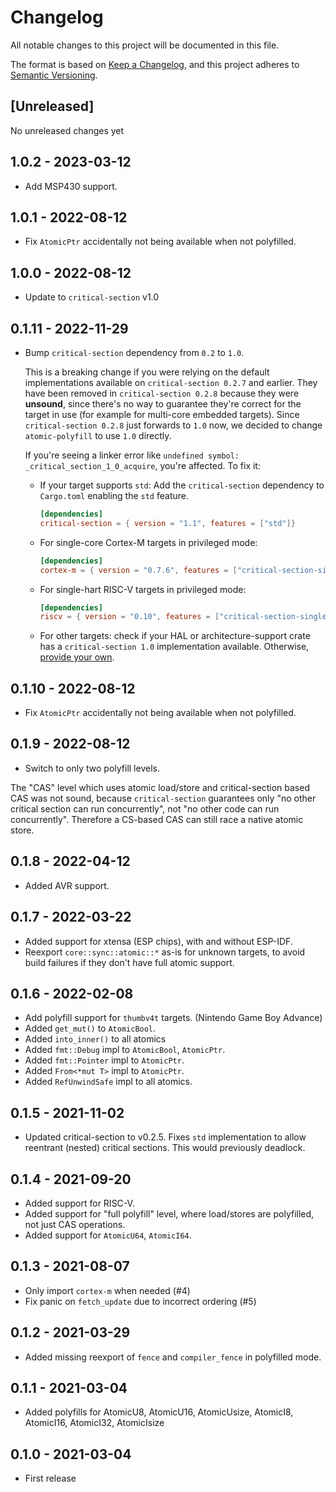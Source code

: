 # Changelog

All notable changes to this project will be documented in this file.

The format is based on [Keep a Changelog](https://keepachangelog.com/en/1.0.0/),
and this project adheres to [Semantic Versioning](https://semver.org/spec/v2.0.0.html).

## [Unreleased]

No unreleased changes yet

## 1.0.2 - 2023-03-12

- Add MSP430 support.

## 1.0.1 - 2022-08-12

- Fix `AtomicPtr` accidentally not being available when not polyfilled.

## 1.0.0 - 2022-08-12

- Update to `critical-section` v1.0

## 0.1.11 - 2022-11-29

- Bump `critical-section` dependency from `0.2` to `1.0`.

  This is a breaking change if you were relying on the default implementations available on `critical-section 0.2.7` and earlier.
  They have been removed in `critical-section 0.2.8` because they were **unsound**, since there's no way to guarantee they're correct for the
  target in use (for example for multi-core embedded targets). Since `critical-section 0.2.8` just forwards to `1.0` now, we decided to change `atomic-polyfill` to use `1.0` directly.

  If you're seeing a linker error like `undefined symbol: _critical_section_1_0_acquire`, you're affected. To fix it:

  - If your target supports `std`: Add the `critical-section` dependency to `Cargo.toml` enabling the `std` feature.

    ```toml
    [dependencies]
    critical-section = { version = "1.1", features = ["std"]}
    ```

  - For single-core Cortex-M targets in privileged mode:
    ```toml
    [dependencies]
    cortex-m = { version = "0.7.6", features = ["critical-section-single-core"]}
    ```

  - For single-hart RISC-V targets in privileged mode:
    ```toml
    [dependencies]
    riscv = { version = "0.10", features = ["critical-section-single-hart"]}
    ```

  - For other targets: check if your HAL or architecture-support crate has a `critical-section 1.0` implementation available. Otherwise, [provide your own](https://github.com/rust-embedded/critical-section#providing-an-implementation).

## 0.1.10 - 2022-08-12

- Fix `AtomicPtr` accidentally not being available when not polyfilled.

## 0.1.9 - 2022-08-12

- Switch to only two polyfill levels.

The "CAS" level which uses atomic load/store and critical-section based CAS was not
sound, because `critical-section` guarantees only "no other critical section can run concurrently",
not "no other code can run concurrently". Therefore a CS-based CAS can still race a native atomic store.

## 0.1.8 - 2022-04-12

- Added AVR support.

## 0.1.7 - 2022-03-22

- Added support for xtensa (ESP chips), with and without ESP-IDF.
- Reexport `core::sync::atomic::*` as-is for unknown targets, to avoid build failures if they don't have full atomic support.

## 0.1.6 - 2022-02-08

- Add polyfill support for `thumbv4t` targets. (Nintendo Game Boy Advance)
- Added `get_mut()` to `AtomicBool`.
- Added `into_inner()` to all atomics
- Added `fmt::Debug` impl to `AtomicBool`, `AtomicPtr`.
- Added `fmt::Pointer` impl to `AtomicPtr`.
- Added `From<*mut T>` impl to `AtomicPtr`.
- Added `RefUnwindSafe` impl to all atomics.

## 0.1.5 - 2021-11-02

- Updated critical-section to v0.2.5. Fixes `std` implementation to allow reentrant (nested) critical sections. This would previously deadlock.

## 0.1.4 - 2021-09-20

- Added support for RISC-V.
- Added support for "full polyfill" level, where load/stores are polyfilled, not just CAS operations.
- Added support for `AtomicU64`, `AtomicI64`.

## 0.1.3 - 2021-08-07

- Only import `cortex-m` when needed (#4)
- Fix panic on `fetch_update` due to incorrect ordering (#5)

## 0.1.2 - 2021-03-29

- Added missing reexport of `fence` and `compiler_fence` in polyfilled mode.

## 0.1.1 - 2021-03-04

- Added polyfills for AtomicU8, AtomicU16, AtomicUsize, AtomicI8, AtomicI16, AtomicI32, AtomicIsize

## 0.1.0 - 2021-03-04

- First release
